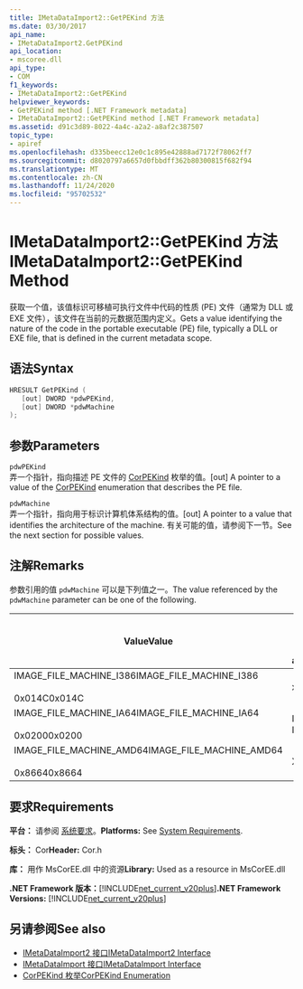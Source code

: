 ```yaml
---
title: IMetaDataImport2::GetPEKind 方法
ms.date: 03/30/2017
api_name:
- IMetaDataImport2.GetPEKind
api_location:
- mscoree.dll
api_type:
- COM
f1_keywords:
- IMetaDataImport2::GetPEKind
helpviewer_keywords:
- GetPEKind method [.NET Framework metadata]
- IMetaDataImport2::GetPEKind method [.NET Framework metadata]
ms.assetid: d91c3d89-8022-4a4c-a2a2-a8af2c387507
topic_type:
- apiref
ms.openlocfilehash: d335beecc12e0c1c895e42888ad7172f78062ff7
ms.sourcegitcommit: d8020797a6657d0fbbdff362b80300815f682f94
ms.translationtype: MT
ms.contentlocale: zh-CN
ms.lasthandoff: 11/24/2020
ms.locfileid: "95702532"
---
```

# <a name="imetadataimport2getpekind-method"></a><span data-ttu-id="49232-102">IMetaDataImport2::GetPEKind 方法</span><span class="sxs-lookup"><span data-stu-id="49232-102">IMetaDataImport2::GetPEKind Method</span></span>

<span data-ttu-id="49232-103">获取一个值，该值标识可移植可执行文件中代码的性质 (PE) 文件（通常为 DLL 或 EXE 文件），该文件在当前的元数据范围内定义。</span><span class="sxs-lookup"><span data-stu-id="49232-103">Gets a value identifying the nature of the code in the portable executable (PE) file, typically a DLL or EXE file, that is defined in the current metadata scope.</span></span>  
  
## <a name="syntax"></a><span data-ttu-id="49232-104">语法</span><span class="sxs-lookup"><span data-stu-id="49232-104">Syntax</span></span>  
  
```cpp  
HRESULT GetPEKind (  
   [out] DWORD *pdwPEKind,  
   [out] DWORD *pdwMachine  
);  
```  
  
## <a name="parameters"></a><span data-ttu-id="49232-105">参数</span><span class="sxs-lookup"><span data-stu-id="49232-105">Parameters</span></span>  

 `pdwPEKind`  
 <span data-ttu-id="49232-106">弄一个指针，指向描述 PE 文件的 [CorPEKind](corpekind-enumeration.md) 枚举的值。</span><span class="sxs-lookup"><span data-stu-id="49232-106">[out] A pointer to a value of the [CorPEKind](corpekind-enumeration.md) enumeration that describes the PE file.</span></span>  
  
 `pdwMachine`  
 <span data-ttu-id="49232-107">弄一个指针，指向用于标识计算机体系结构的值。</span><span class="sxs-lookup"><span data-stu-id="49232-107">[out] A pointer to a value that identifies the architecture of the machine.</span></span> <span data-ttu-id="49232-108">有关可能的值，请参阅下一节。</span><span class="sxs-lookup"><span data-stu-id="49232-108">See the next section for possible values.</span></span>  
  
## <a name="remarks"></a><span data-ttu-id="49232-109">注解</span><span class="sxs-lookup"><span data-stu-id="49232-109">Remarks</span></span>  

 <span data-ttu-id="49232-110">参数引用的值 `pdwMachine` 可以是下列值之一。</span><span class="sxs-lookup"><span data-stu-id="49232-110">The value referenced by the `pdwMachine` parameter can be one of the following.</span></span>  
  
|<span data-ttu-id="49232-111">Value</span><span class="sxs-lookup"><span data-stu-id="49232-111">Value</span></span>|<span data-ttu-id="49232-112">计算机体系结构</span><span class="sxs-lookup"><span data-stu-id="49232-112">Machine architecture</span></span>|  
|-----------|--------------------------|  
|<span data-ttu-id="49232-113">IMAGE_FILE_MACHINE_I386</span><span class="sxs-lookup"><span data-stu-id="49232-113">IMAGE_FILE_MACHINE_I386</span></span><br /><br /> <span data-ttu-id="49232-114">0x014C</span><span class="sxs-lookup"><span data-stu-id="49232-114">0x014C</span></span>|<span data-ttu-id="49232-115">x86</span><span class="sxs-lookup"><span data-stu-id="49232-115">x86</span></span>|  
|<span data-ttu-id="49232-116">IMAGE_FILE_MACHINE_IA64</span><span class="sxs-lookup"><span data-stu-id="49232-116">IMAGE_FILE_MACHINE_IA64</span></span><br /><br /> <span data-ttu-id="49232-117">0x0200</span><span class="sxs-lookup"><span data-stu-id="49232-117">0x0200</span></span>|<span data-ttu-id="49232-118">Intel IPF</span><span class="sxs-lookup"><span data-stu-id="49232-118">Intel IPF</span></span>|  
|<span data-ttu-id="49232-119">IMAGE_FILE_MACHINE_AMD64</span><span class="sxs-lookup"><span data-stu-id="49232-119">IMAGE_FILE_MACHINE_AMD64</span></span><br /><br /> <span data-ttu-id="49232-120">0x8664</span><span class="sxs-lookup"><span data-stu-id="49232-120">0x8664</span></span>|<span data-ttu-id="49232-121">X64</span><span class="sxs-lookup"><span data-stu-id="49232-121">x64</span></span>|  
  
## <a name="requirements"></a><span data-ttu-id="49232-122">要求</span><span class="sxs-lookup"><span data-stu-id="49232-122">Requirements</span></span>  

 <span data-ttu-id="49232-123">**平台：** 请参阅 [系统要求](../../get-started/system-requirements.md)。</span><span class="sxs-lookup"><span data-stu-id="49232-123">**Platforms:** See [System Requirements](../../get-started/system-requirements.md).</span></span>  
  
 <span data-ttu-id="49232-124">**标头：** Cor</span><span class="sxs-lookup"><span data-stu-id="49232-124">**Header:** Cor.h</span></span>  
  
 <span data-ttu-id="49232-125">**库：** 用作 MsCorEE.dll 中的资源</span><span class="sxs-lookup"><span data-stu-id="49232-125">**Library:** Used as a resource in MsCorEE.dll</span></span>  
  
 <span data-ttu-id="49232-126">**.NET Framework 版本：**[!INCLUDE[net_current_v20plus](../../../../includes/net-current-v20plus-md.md)]</span><span class="sxs-lookup"><span data-stu-id="49232-126">**.NET Framework Versions:** [!INCLUDE[net_current_v20plus](../../../../includes/net-current-v20plus-md.md)]</span></span>  
  
## <a name="see-also"></a><span data-ttu-id="49232-127">另请参阅</span><span class="sxs-lookup"><span data-stu-id="49232-127">See also</span></span>

- [<span data-ttu-id="49232-128">IMetaDataImport2 接口</span><span class="sxs-lookup"><span data-stu-id="49232-128">IMetaDataImport2 Interface</span></span>](imetadataimport2-interface.md)
- [<span data-ttu-id="49232-129">IMetaDataImport 接口</span><span class="sxs-lookup"><span data-stu-id="49232-129">IMetaDataImport Interface</span></span>](imetadataimport-interface.md)
- [<span data-ttu-id="49232-130">CorPEKind 枚举</span><span class="sxs-lookup"><span data-stu-id="49232-130">CorPEKind Enumeration</span></span>](corpekind-enumeration.md)
